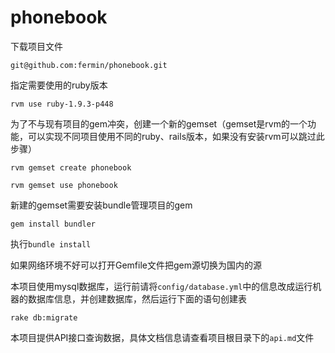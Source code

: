 phonebook
=========
下载项目文件

`git@github.com:fermin/phonebook.git`

指定需要使用的ruby版本

`rvm use ruby-1.9.3-p448`

为了不与现有项目的gem冲突，创建一个新的gemset（gemset是rvm的一个功能，可以实现不同项目使用不同的ruby、rails版本，如果没有安装rvm可以跳过此步骤）

`rvm gemset create phonebook`

`rvm gemset use phonebook`

新建的gemset需要安装bundle管理项目的gem

`gem install bundler`

执行`bundle install`

如果网络环境不好可以打开Gemfile文件把gem源切换为国内的源

本项目使用mysql数据库，运行前请将`config/database.yml`中的信息改成运行机器的数据库信息，并创建数据库，然后运行下面的语句创建表

`rake db:migrate`

本项目提供API接口查询数据，具体文档信息请查看项目根目录下的`api.md`文件
